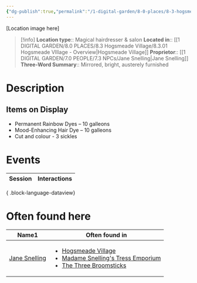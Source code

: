 ```yaml
---
{"dg-publish":true,"permalink":"/1-digital-garden/8-0-places/8-3-hogsmeade-village/8-3-13-madame-snelling-s-tress-emporium/","tags":["#place","#hogsmeade","#shop"]}
---
```


[Location image here]
>[!info]
>**Location type**::  Magical hairdresser & salon
>**Located in**:: [[1 DIGITAL GARDEN/8.0 PLACES/8.3 Hogsmeade Village/8.3.01 Hogsmeade VIllage - Overview\|Hogsmeade Village]]
>**Proprietor**:: [[1 DIGITAL GARDEN/7.0 PEOPLE/7.3 NPCs/Jane Snelling\|Jane Snelling]]
>**Three-Word Summary**:: Mirrored, bright, austerely furnished 

# Description


## Items on Display
- Permanent Rainbow Dyes – 10 galleons
- Mood-Enhancing Hair Dye – 10 galleons
- Cut and colour - 3 sickles

# Events

| Session | Interactions |
| ------- | ------------ |

{ .block-language-dataview}

# Often found here

<div><table class="dataview table-view-table"><thead class="table-view-thead"><tr class="table-view-tr-header"><th class="table-view-th"><span>Name</span><span class="dataview small-text">1</span></th><th class="table-view-th"><span>Often found in</span></th></tr></thead><tbody class="table-view-tbody"><tr><td><span><a data-tooltip-position="top" aria-label="1 DIGITAL GARDEN/7.0 PEOPLE/7.3 NPCs/Jane Snelling.md" data-href="1 DIGITAL GARDEN/7.0 PEOPLE/7.3 NPCs/Jane Snelling.md" href="1 DIGITAL GARDEN/7.0 PEOPLE/7.3 NPCs/Jane Snelling.md" class="internal-link" target="_blank" rel="noopener nofollow">Jane Snelling</a></span></td><td><ul class="dataview dataview-ul dataview-result-list-ul"><li class="dataview-result-list-li"><span><a data-tooltip-position="top" aria-label="1 DIGITAL GARDEN/8.0 PLACES/8.3 Hogsmeade Village/8.3.01 Hogsmeade VIllage - Overview.md" data-href="1 DIGITAL GARDEN/8.0 PLACES/8.3 Hogsmeade Village/8.3.01 Hogsmeade VIllage - Overview.md" href="1 DIGITAL GARDEN/8.0 PLACES/8.3 Hogsmeade Village/8.3.01 Hogsmeade VIllage - Overview.md" class="internal-link" target="_blank" rel="noopener nofollow">Hogsmeade Village</a></span></li><li class="dataview-result-list-li"><span><a data-tooltip-position="top" aria-label="1 DIGITAL GARDEN/8.0 PLACES/8.3 Hogsmeade Village/8.3.13 Madame Snelling's Tress Emporium.md" data-href="1 DIGITAL GARDEN/8.0 PLACES/8.3 Hogsmeade Village/8.3.13 Madame Snelling's Tress Emporium.md" href="1 DIGITAL GARDEN/8.0 PLACES/8.3 Hogsmeade Village/8.3.13 Madame Snelling's Tress Emporium.md" class="internal-link" target="_blank" rel="noopener nofollow">Madame Snelling's Tress Emporium</a></span></li><li class="dataview-result-list-li"><span><a data-tooltip-position="top" aria-label="1 DIGITAL GARDEN/8.0 PLACES/8.3 Hogsmeade Village/8.3.11 The Three Broomsticks.md" data-href="1 DIGITAL GARDEN/8.0 PLACES/8.3 Hogsmeade Village/8.3.11 The Three Broomsticks.md" href="1 DIGITAL GARDEN/8.0 PLACES/8.3 Hogsmeade Village/8.3.11 The Three Broomsticks.md" class="internal-link" target="_blank" rel="noopener nofollow">The Three Broomsticks</a></span></li></ul></td></tr></tbody></table></div>
